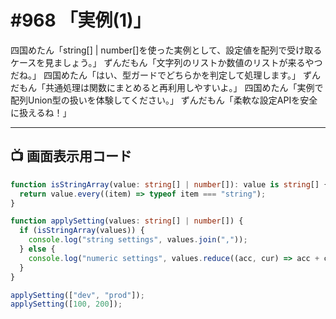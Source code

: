 # #968 「実例(1)」

四国めたん「string[] | number[]を使った実例として、設定値を配列で受け取るケースを見ましょう。」
ずんだもん「文字列のリストか数値のリストが来るやつだね。」
四国めたん「はい、型ガードでどちらかを判定して処理します。」
ずんだもん「共通処理は関数にまとめると再利用しやすいよ。」
四国めたん「実例で配列Union型の扱いを体験してください。」
ずんだもん「柔軟な設定APIを安全に扱えるね！」

---

## 📺 画面表示用コード

```typescript
function isStringArray(value: string[] | number[]): value is string[] {
  return value.every((item) => typeof item === "string");
}

function applySetting(values: string[] | number[]) {
  if (isStringArray(values)) {
    console.log("string settings", values.join(","));
  } else {
    console.log("numeric settings", values.reduce((acc, cur) => acc + cur, 0));
  }
}

applySetting(["dev", "prod"]);
applySetting([100, 200]);
```
